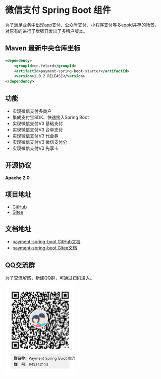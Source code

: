 # 微信支付 Spring Boot 组件 

为了满足业务中出现app支付、公众号支付、小程序支付等多appid并存的场景，对原有的进行了增强开发出了多租户版本。

## Maven 最新中央仓库坐标

```xml
<dependency>
    <groupId>cn.felord</groupId>
    <artifactId>payment-spring-boot-starter</artifactId>
    <version>1.0.2.RELEASE</version>
</dependency>
```

## 功能
- 实现微信支付多商户
- 集成支付宝SDK、快速接入Spring Boot
- 实现微信支付V3 基础支付
- 实现微信支付V3 合单支付
- 实现微信支付V3 代金券
- 实现微信支付V3 微信支付分
- 实现微信支付V3 先享卡

## 开源协议
**Apache 2.0**

## 项目地址
- [GitHub](https://github.com/NotFound403/payment-spring-boot)
- [Gitee](https://gitee.com/felord/payment-spring-boot)

## 文档地址
- [payment-spring-boot GitHub文档](https://notfound403.github.io/payment-spring-boot)
- [payment-spring-boot Gitee文档](https://felord.gitee.io/payment-spring-boot)
 
## QQ交流群
为了交流解惑，新建QQ群，可通过扫码进入。

![QQ交流群](./docs/img/qqun.png)